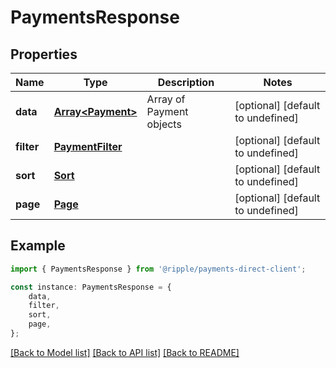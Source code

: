 # PaymentsResponse


## Properties

Name | Type | Description | Notes
------------ | ------------- | ------------- | -------------
**data** | [**Array&lt;Payment&gt;**](Payment.md) | Array of Payment objects | [optional] [default to undefined]
**filter** | [**PaymentFilter**](PaymentFilter.md) |  | [optional] [default to undefined]
**sort** | [**Sort**](Sort.md) |  | [optional] [default to undefined]
**page** | [**Page**](Page.md) |  | [optional] [default to undefined]

## Example

```typescript
import { PaymentsResponse } from '@ripple/payments-direct-client';

const instance: PaymentsResponse = {
    data,
    filter,
    sort,
    page,
};
```

[[Back to Model list]](../README.md#documentation-for-models) [[Back to API list]](../README.md#documentation-for-api-endpoints) [[Back to README]](../README.md)
